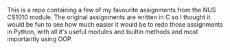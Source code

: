 This is a repo containing a few of my favourite assignments from the NUS CS1010 module. 
The original assignments are written in C so I thought it would be fun to see how much easier it would be to redo those assignments in Python,
with all it's useful modules and builtin methods and most importantly using OOP.
